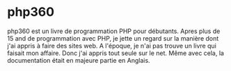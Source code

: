 # php360

php360 est un livre de programmation PHP pour débutants. Apres plus de 15 and de programmation avec PHP, je jette un regard sur la manière dont j'ai appris à faire des sites web. A l'époque, je n'ai pas trouve un livre qui faisait mon affaire. Donc j'ai appris tout seule sur le net. Même avec cela, la documentation était en majeure partie en Anglais.
